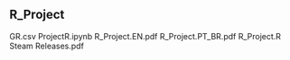 ## R_Project

GR.csv
ProjectR.ipynb
R_Project.EN.pdf
R_Project.PT_BR.pdf
R_Project.R
Steam Releases.pdf
